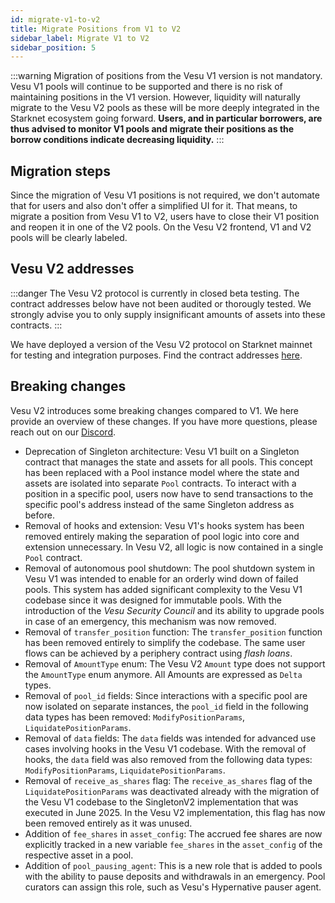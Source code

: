 ```yaml
---
id: migrate-v1-to-v2
title: Migrate Positions from V1 to V2
sidebar_label: Migrate V1 to V2
sidebar_position: 5
---
```


:::warning
Migration of positions from the Vesu V1 version is not mandatory. Vesu V1 pools will continue to be supported and there is no risk of maintaining positions in the V1 version. However, liquidity will naturally migrate to the Vesu V2 pools as these will be more deeply integrated in the Starknet ecosystem going forward. **Users, and in particular borrowers, are thus advised to monitor V1 pools and migrate their positions as the borrow conditions indicate decreasing liquidity.**
:::

## Migration steps

Since the migration of Vesu V1 positions is not required, we don't automate that for users and also don't offer a simplified UI for it. That means, to migrate a position from Vesu V1 to V2, users have to close their V1 position and reopen it in one of the V2 pools. On the Vesu V2 frontend, V1 and V2 pools will be clearly labeled.

## Vesu V2 addresses

:::danger
The Vesu V2 protocol is currently in closed beta testing. The contract addresses below have not been audited or thorougly tested. We strongly advise you to only supply insignificant amounts of assets into these contracts.
:::

We have deployed a version of the Vesu V2 protocol on Starknet mainnet for testing and integration purposes. Find the contract addresses [here](/docs/developers/addresses.md).

## Breaking changes

Vesu V2 introduces some breaking changes compared to V1. We here provide an overview of these changes. If you have more questions, please reach out on our [Discord](https://discord.gg/G9Gxgujj8T).

- Deprecation of Singleton architecture: Vesu V1 built on a Singleton contract that manages the state and assets for all pools. This concept has been replaced with a Pool instance model where the state and assets are isolated into separate `Pool` contracts. To interact with a position in a specific pool, users now have to send transactions to the specific pool's address instead of the same Singleton address as before.
- Removal of hooks and extension: Vesu V1's hooks system has been removed entirely making the separation of pool logic into core and extension unnecessary. In Vesu V2, all logic is now contained in a single `Pool` contract.
- Removal of autonomous pool shutdown: The pool shutdown system in Vesu V1 was intended to enable for an orderly wind down of failed pools. This system has added significant complexity to the Vesu V1 codebase since it was designed for immutable pools. With the introduction of the _Vesu Security Council_ and its ability to upgrade pools in case of an emergency, this mechanism was now removed.
- Removal of `transfer_position` function: The `transfer_position` function has been removed entirely to simplify the codebase. The same user flows can be achieved by a periphery contract using _flash loans_.
- Removal of `AmountType` enum: The Vesu V2 `Amount` type does not support the `AmountType` enum anymore. All Amounts are expressed as `Delta` types.
- Removal of `pool_id` fields: Since interactions with a specific pool are now isolated on separate instances, the `pool_id` field in the following data types has been removed: `ModifyPositionParams`, `LiquidatePositionParams`.
- Removal of `data` fields: The `data` fields was intended for advanced use cases involving hooks in the Vesu V1 codebase. With the removal of hooks, the `data` field was also removed from the following data types: `ModifyPositionParams`, `LiquidatePositionParams`.
- Removal of `receive_as_shares` flag: The `receive_as_shares` flag of the `LiquidatePositionParams` was deactivated already with the migration of the Vesu V1 codebase to the SingletonV2 implementation that was executed in June 2025. In the Vesu V2 implementation, this flag has now been removed entirely as it was unused.
- Addition of `fee_shares` in `asset_config`: The accrued fee shares are now explicitly tracked in a new variable `fee_shares` in the `asset_config` of the respective asset in a pool.
- Addition of `pool_pausing_agent`: This is a new role that is added to pools with the ability to pause deposits and withdrawals in an emergency. Pool curators can assign this role, such as Vesu's Hypernative pauser agent.